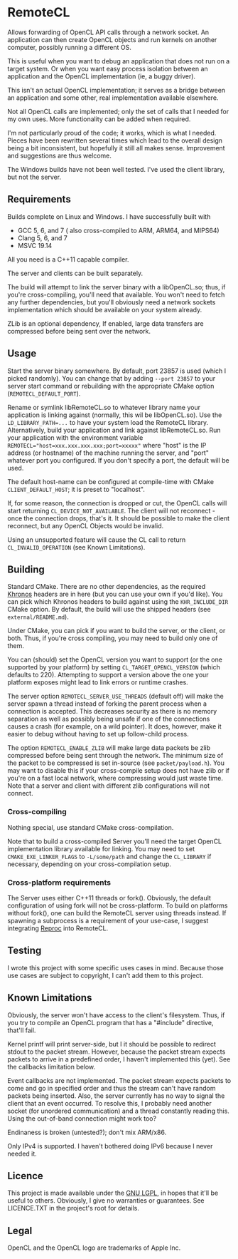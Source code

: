 # RemoteCL
Allows forwarding of OpenCL API calls through a network socket.
An application can then create OpenCL objects and run kernels on another computer, possibly running a different OS.

This is useful when you want to debug an application that does not run on a target system. Or when you want easy process isolation between an application and the OpenCL implementation (ie, a buggy driver).

This isn't an actual OpenCL implementation; it serves as a bridge between an application and some other, real implementation available elsewhere.

Not all OpenCL calls are implemented; only the set of calls that I needed for my own uses. More functionality can be added when required.

I'm not particularly proud of the code; it works, which is what I needed. Pieces have been rewritten several times which lead to the overall design being a bit inconsistent, but hopefully it still all makes sense.
Improvement and suggestions are thus welcome.

The Windows builds have not been well tested. I've used the client library, but not the server.


## Requirements
Builds complete on Linux and Windows. I have successfully built with
* GCC 5, 6, and 7 ( also cross-compiled to ARM, ARM64, and MIPS64)
* Clang 5, 6, and 7
* MSVC 19.14

All you need is a C++11 capable compiler.

The server and clients can be built separately.

The build will attempt to link the server binary with a libOpenCL.so; thus, if you're cross-compiling, you'll need that available.
You won't need to fetch any further dependencies, but you'll obviously need a network sockets implementation which should be available on your system already.

ZLib is an optional dependency, If enabled, large data transfers are compressed before being sent over the network.


## Usage
Start the server binary somewhere. By default, port 23857 is used (which I picked randomly). You can change that by adding `--port 23857` to your server start command or rebuilding with the appropriate CMake option (`REMOTECL_DEFAULT_PORT`).

Rename or symlink libRemoteCL.so to whatever library name your application is linking against (normally, this wil be libOpenCL.so). Use the `LD_LIBRARY_PATH=...` to have your system load the RemoteCL library. Alternatively, build your application and link against libRemoteCL.so.
Run your application with the environment variable `REMOTECL="host=xxx.xxx.xxx.xxx;port=xxxxx"` where "host" is the IP address (or hostname) of the machine running the server, and "port" whatever port you configured. If you don't specify a port, the default will be used.

The default host-name can be configured at compile-time with CMake `CLIENT_DEFAULT_HOST`; it is preset to "localhost".

If, for some reason, the connection is dropped or cut, the OpenCL calls will start returning `CL_DEVICE_NOT_AVAILABLE`. The client will not reconnect - once the connection drops, that's it.
It should be possible to make the client reconnect, but any OpenCL Objects would be invalid.

Using an unsupported feature will cause the CL call to return `CL_INVALID_OPERATION` (see Known Limitations).


## Building
Standard CMake. There are no other dependencies, as the required [Khronos](https://www.khronos.org/) headers are in here (but you can use your own if you'd like). You can pick which Khronos headers to build against using the `KHR_INCLUDE_DIR` CMake option. By default, the build will use the shipped headers (see `external/README.md`).

Under CMake, you can pick if you want to build the server, or the client, or both. Thus, if you're cross compiling, you may need to build only one of them.

You can (should) set the OpenCL version you want to support (or the one supported by your platform) by setting `CL_TARGET_OPENCL_VERSION` (which defaults to 220). Attempting to support a version above the one your platform exposes might lead to link errors or runtime crashes.

The server option `REMOTECL_SERVER_USE_THREADS` (default off) will make the server spawn a thread instead of forking the parent process when a connection is accepted. This decreases security as there is no memory separation as well as possibly being unsafe if one of the connections causes a crash (for example, on a wild pointer). It does, however, make it easier to debug without having to set up follow-child process.

The option `REMOTECL_ENABLE_ZLIB` will make large data packets be zlib compressed before being sent through the network. The minimum size of the packet to be compressed is set in-source (see `packet/payload.h`). You may want to disable this if your cross-compile setup does not have zlib or if you're on a fast local network, where compressing would just waste time. Note that a server and client with different zlib configurations will not connect.


### Cross-compiling
Nothing special, use standard CMake cross-compilation.

Note that to build a cross-compiled Server you'll need the target OpenCL implementation library available for linking. You may need to set `CMAKE_EXE_LINKER_FLAGS` to `-L/some/path` and change the `CL_LIBRARY` if necessary, depending on your cross-compilation setup.

### Cross-platform requirements
The Server uses either C++11 threads or fork(). Obviously, the default configuration of using fork will not be cross-platform.
To build on platforms without fork(), one can build the RemoteCL server using threads instead. If spawning a subprocess is a requirement of your use-case, I suggest integrating [Reproc](https://github.com/DaanDeMeyer/reproc) into RemoteCL.


## Testing
I wrote this project with some specific uses cases in mind. Because those use cases are subject to copyright, I can't add them to this project.


## Known Limitations
Obviously, the server won't have access to the client's filesystem. Thus, if you try to compile an OpenCL program that has a "#include" directive, that'll fail.

Kernel printf will print server-side, but I it should be possible to redirect stdout to the packet stream. However, because the packet stream expects packets to arrive in a predefined order, I haven't implemented this (yet). See the callbacks limitation below.

Event callbacks are not implemented. The packet stream expects packets to come and go in specified order and thus the stream can't have random packets being inserted. Also, the server currently has no way to signal the client that an event occurred. To resolve this, I probably need another socket (for unordered communication) and a thread constantly reading this. Using the out-of-band connection might work too?

Endinaness is broken (untested?); don't mix ARM/x86.

Only IPv4 is supported. I haven't bothered doing IPv6 because I never needed it.


## Licence
This project is made available under the [GNU LGPL](https://www.gnu.org/licenses/lgpl-3.0.en.html), in hopes that it'll be useful to others. Obviously, I give no warranties or guarantees.
See LICENCE.TXT in the project's root for details.


## Legal
OpenCL and the OpenCL logo are trademarks of Apple Inc.
